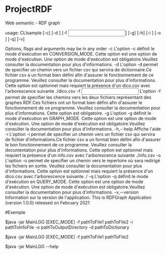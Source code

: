 # ProjectRDF
Web semantic - RDF graph

usage: CLIsample [-c] [-d <dico>] [-f <input>] [-g] [-h] [-i <info>] [-o <output>] [-q] [-v]

Options, flags and arguments may be in any order
 -c             L'option -c définit le mode d'exécution en
                CONVERSION_MODE.
                Cette option est une option de mode d'exécution. Une
                option de mode d'exécution est obligatoire.Veuillez
                consulter la documentation pour plus d'informations.
 -d <dico>      L'option -d permet de specifier un chemin vers un fichier
                csv qui servira de dictionnaire.Ce fichier csv a un format
                bien défini afin d'assurer le fonctionnement de ce
                programme.
                Veuillez consulter la documentation pour plus
                d'informations.
                Cette option est optionnel mais requiert la présence d'un
                dico.csv avec l'arborescence suivante ./dico.csv
 -f <input>     L'option -f permet de specifier les chemins vers les deux
                fichiers représentant des graphes RDF.Ces fichiers ont un
                format bien défini afin d'assurer le fonctionnement de ce
                programme.
                Veuillez consulter la documentation pour plus
                d'informations.
                Cette option est obligatoire.
 -g             L'option -g définit le mode d'exécution en GRAPH_MODE.
                Cette option est une option de mode d'exécution. Une
                option de mode d'exécution est obligatoire.Veuillez
                consulter la documentation pour plus d'informations.
 -h,--help      Affiche l'aide
 -i <info>      L'option -i permet de specifier un chemin vers un fichier
                csv qui servira de fichier d'informations.Ce fichier csv a
                un format bien défini afin d'assurer le bon fonctionnement
                de ce programme.
                Veuillez consulter la documentation pour plus
                d'informations.
                Cette option est optionnel mais requiert la présence d'un
                info.csv avec l'arborescence suivante ./info.csv
 -o <output>    L'option -o permet de specifier un chemin vers le
                repertoire où sera redirigé les fichiers en sortie.
                Veuillez consulter la documentation pour plus
                d'informations.
                Cette option est optionnel mais requiert la présence d'un
                dico.csv avec l'arborescence suivante ./
 -q             L'option -q définit le mode d'exécution en QUERY_MODE.
                Cette option est une option de mode d'exécution. Une
                option de mode d'exécution est obligatoire.Veuillez
                consulter la documentation pour plus d'informations.
 -v,--version   Information sur la version de l'application.
This is RDFGraph Application (version 1.0.0) released on February 2021
  
#Exemple

$java -jar MainLGG [EXEC_MODE] -f pathToFile1 pathToFile2 -i pathToInfoFile -o pathToOutputDirectory -d pathToDictionary

$java -jar MainLGG [EXEC_MODE] -f pathToFile1 pathToFile2

$java -jar MainLGG --help

    
 
